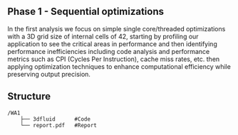 ## Phase 1 - Sequential optimizations

In the first analysis we focus on simple single core/threaded optimizations with a 3D grid size of internal cells of 42, starting by profiling our application to see the critical areas in performance and then identifying performance inefficiencies including code analysis and performance metrics such as CPI (Cycles Per Instruction), cache miss rates, etc. then applying optimization techniques to enhance computational efficiency while preserving output precision.

## Structure

```plaintext
/WA1
    ├── 3dfluid      #Code
    └── report.pdf   #Report
```
